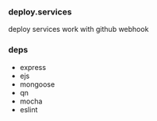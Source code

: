 ### deploy.services
deploy services work with github webhook

### deps
- express
- ejs
- mongoose
- qn
- mocha
- eslint
